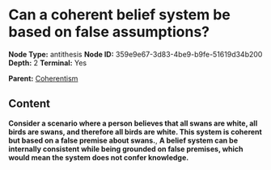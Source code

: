 # Can a coherent belief system be based on false assumptions?

**Node Type:** antithesis
**Node ID:** 359e9e67-3d83-4be9-b9fe-51619d34b200
**Depth:** 2
**Terminal:** Yes

**Parent:** [Coherentism](coherentism.md)

## Content

**Consider a scenario where a person believes that all swans are white, all birds are swans, and therefore all birds are white. This system is coherent but based on a false premise about swans.**, **A belief system can be internally consistent while being grounded on false premises, which would mean the system does not confer knowledge.**
